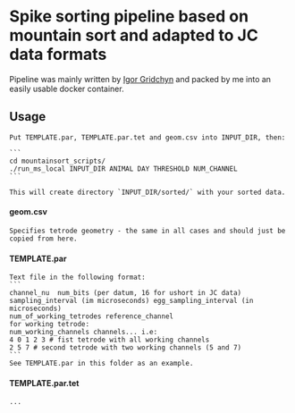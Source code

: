 # Spike sorting pipeline based on mountain sort and adapted to JC data formats

Pipeline was mainly written by [Igor Gridchyn](https://github.com/igridchyn) and packed by me into an easily usable docker container.

## Usage

    Put TEMPLATE.par, TEMPLATE.par.tet and geom.csv into INPUT_DIR, then:

    ```
    cd mountainsort_scripts/
    ./run_ms_local INPUT_DIR ANIMAL DAY THRESHOLD NUM_CHANNEL
    ```

    This will create directory `INPUT_DIR/sorted/` with your sorted data.

#### geom.csv
    Specifies tetrode geometry - the same in all cases and should just be copied from here.

#### TEMPLATE.par
    Text file in the following format:
    ```
    channel_nu  num_bits (per datum, 16 for ushort in JC data)
    sampling_interval (im microseconds) egg_sampling_interval (in microseconds)
    num_of_working_tetrodes reference_channel
    for working tetrode:
    num_working_channels channels... i.e:
    4 0 1 2 3 # fist tetrode with all working channels
    2 5 7 # second tetrode with two working channels (5 and 7)
    ```
    See TEMPLATE.par in this folder as an example.

#### TEMPLATE.par.tet
    ...

    
